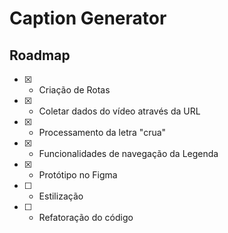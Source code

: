 # Caption Generator

## Roadmap

- [X] - Criação de Rotas
- [X] - Coletar dados do vídeo através da URL
- [X] - Processamento da letra "crua"
- [X] - Funcionalidades de navegação da Legenda
- [X] - Protótipo no Figma
- [ ] - Estilização
- [ ] - Refatoração do código
